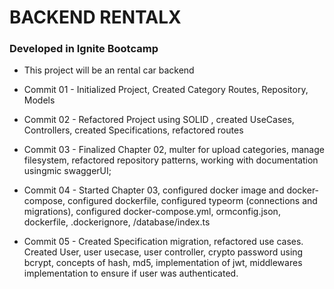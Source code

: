 # BACKEND RENTALX

### Developed in Ignite Bootcamp

- This project will be an rental car backend

- Commit 01 - Initialized Project, Created Category Routes, Repository, Models

- Commit 02 - Refactored Project using SOLID , created UseCases, Controllers, created Specifications, refactored routes

- Commit 03 - Finalized Chapter 02, multer for upload categories, manage filesystem, refactored repository patterns, working with documentation usingmic swaggerUI;

- Commit 04 - Started Chapter 03, configured docker image and docker-compose, configured dockerfile, configured typeorm (connections and migrations), configured docker-compose.yml, ormconfig.json, dockerfile, .dockerignore, /database/index.ts

- Commit 05 - Created Specification migration, refactored use cases. Created User, user usecase, user controller, crypto password using bcrypt, concepts of hash, md5, implementation of jwt, middlewares implementation to ensure if user was authenticated.